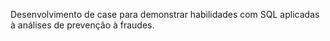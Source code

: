 Desenvolvimento de case para demonstrar habilidades com SQL aplicadas à análises de prevenção à fraudes.
